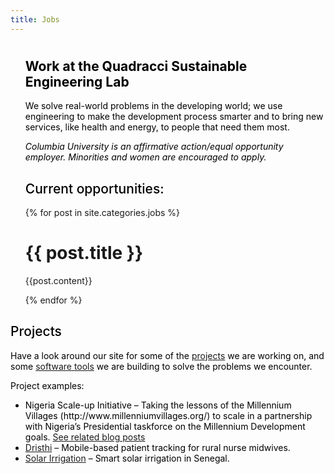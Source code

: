 ```yaml
---
title: Jobs
---
```

<ul class="post-list">

<h1 style="color: #000000;">
</h1>

<h2 style="color: #000000;">
  Work at the Quadracci Sustainable Engineering Lab
</h2>

<p style="color: #000000;">
  We solve real-world problems in the developing world; we use engineering to make the development process smarter and to bring new services, like health and energy, to people that need them most. 
</p>

<p style="color: #000000;">
  <em>Columbia University is an affirmative action/equal opportunity employer. Minorities and women are encouraged to apply.</em>
</p>

<h2 style="font-weight: 500 !important; color: #000000;">
  Current opportunities:
</h2>
  {% for post in site.categories.jobs %}
      <h1>
        {{ post.title }}
      </h1>
      <p>{{post.content}}</p>
  {% endfor %}
</ul>
<h2 style="font-weight: 500 !important; color: #000000;">Projects</h2>
<p style="color: #000000;">Have a look around our site for some of the <a href="/projects/">projects</a> we are working on, and some <a href="/products-tools/">software tools</a> we are building to solve the problems we encounter.</p>
<p style="color: #000000;">Project examples:</p>

<ul style="color: #000000;">
	<li>Nigeria Scale-up Initiative &#8211; Taking the lessons of the Millennium Villages (http://www.millenniumvillages.org/) to scale in a partnership with Nigeria&#8217;s Presidential taskforce on the Millennium Development goals. <a href="/tags/#Nigeria Scale-up Initiative">See related blog posts</a></li>
	<li><a href="/dristhi/">Dristhi</a> &#8211; Mobile-based patient tracking for rural nurse midwives.</li>
	<li><a href="/smart-solar-irrigation/">Solar Irrigation</a> &#8211; Smart solar irrigation in Senegal.</li>
</ul>
